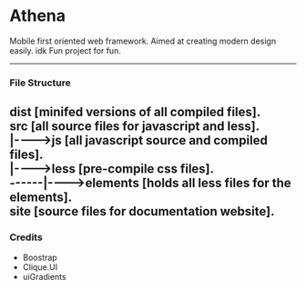# Athena
Mobile first oriented web framework. Aimed at creating modern design easily. idk
Fun project for fun.


---
### File Structure
**dist** [minifed versions of all compiled files].   
**src** [all source files for javascript and less].   
|---->**js** [all javascript source and compiled files].   
|---->**less** [pre-compile css files].   
------|---->**elements** [holds all less files for the elements].   
**site** [source files for documentation website].   
---
### Credits
* Boostrap
* Clique.UI
* uiGradients